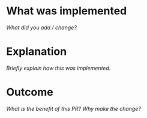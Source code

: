 # What was implemented
_What did you add / change?_

# Explanation
_Briefly explain how this was implemented._


# Outcome
_What is the benefit of this PR? Why make the change?_
